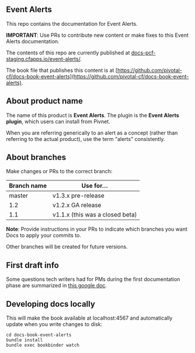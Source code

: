 ## Event Alerts

This repo contains the documentation for Event Alerts.

**IMPORTANT**: Use PRs to contribute new content or make fixes to this Event Alerts documentation.

The contents of this repo are currently published at [docs-pcf-staging.cfapps.io/event-alerts/](https://docs-pcf-staging.cfapps.io/event-alerts/).

The book file that publishes this content is at [https://github.com/pivotal-cf/docs-book-event-alerts](https://github.com/pivotal-cf/docs-book-event-alerts).

## About product name

The name of this product is **Event Alerts**. The plugin is the **Event Alerts plugin**, which users can install from Pivnet.

When you are referring generically to an alert as a concept (rather than referring to the actual product), use the term "alerts" consistently.

## About branches

Make changes or PRs to the correct branch:

| Branch name | Use for… |
|-------------| ------|
| master      | v1.3.x pre-release|
| 1.2         | v1.2.x GA release |
| 1.1         | v1.1.x (this was a closed beta)|

**Note**: Provide instructions in your PRs to indicate which branches you want Docs to apply your commits to.


Other branches will be created for future versions.

## First draft info

Some questions tech writers had for PMs during the first documentation phase are summarized in [this google doc](https://docs.google.com/document/d/1aNMSYMR6rs1_gunXoBlC3qq_Uq97mMXWBiJUydGCDHw/edit?usp=sharing).

## Developing docs locally

This will make the book available at localhost:4567 and automatically update when you write changes to disk:

```
cd docs-book-event-alerts
bundle install
bundle exec bookbinder watch

```
